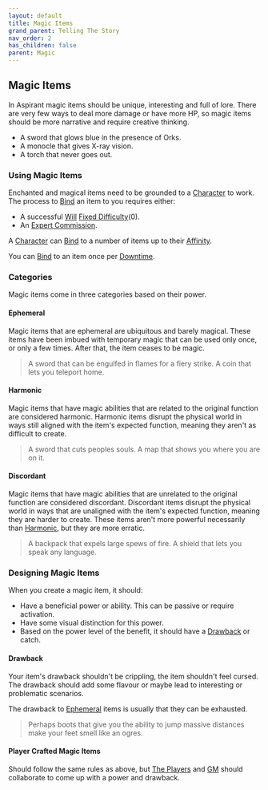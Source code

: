 ```yaml
---
layout: default
title: Magic Items
grand_parent: Telling The Story
nav_order: 2
has_children: false
parent: Magic
---
```

## Magic Items
In Aspirant magic items should be unique, interesting and full of lore. There are very few ways to deal more damage or have more HP, so magic items should be more narrative and require creative thinking.
* A sword that glows blue in the presence of Orks.
* A monocle that gives X-ray vision.
* A torch that never goes out.

### Using Magic Items
Enchanted and magical items need to be grounded to a [Character](Terminology#Character) to work. The process to [Bind](Terminology#Bind) an item to you requires either:
* A successful [Will](Spirit#Will) [Fixed Difficulty](Skills#Fixed%20Difficulty)(0).
* An [Expert Commission](Services#Expert%20Commissions).

A [Character](Terminology#Character) can [Bind](Terminology#Bind) to a number of items up to their [Affinity](Stats#Max%20Affinity).

You can [Bind](Terminology#Bind) to an item once per [Downtime](Telling-The-Story#Downtime).

### Categories
Magic items come in three categories based on their power.

#### Ephemeral
Magic items that are ephemeral are ubiquitous and barely magical. These items have been imbued with temporary magic that can be used only once, or only a few times. After that, the item ceases to be magic.

> A sword that can be engulfed in flames for a fiery strike.
> A coin that lets you teleport home.

#### Harmonic
Magic items that have magic abilities that are related to the original function are considered harmonic. Harmonic items disrupt the physical world in ways still aligned with the item's expected function, meaning they aren't as difficult to create.

> A sword that cuts peoples souls.
> A map that shows you where you are on it.

#### Discordant
Magic items that have magic abilities that are unrelated to the original function are considered discordant. Discordant items disrupt the physical world in ways that are unaligned with the item's expected function, meaning they are harder to create. These items aren't more powerful necessarily than [Harmonic](#Harmonic), but they are more erratic.

> A backpack that expels large spews of fire.
> A shield that lets you speak any language.

### Designing Magic Items
When you create a magic item, it should:
* Have a beneficial power or ability. This can be passive or require activation.
* Have some visual distinction for this power.
* Based on the power level of the benefit, it should have a [Drawback](#Drawback) or catch.
#### Drawback
Your item's drawback shouldn't be crippling, the item shouldn't feel cursed. The drawback should add some flavour or maybe lead to interesting or problematic scenarios. 

The drawback to [Ephemeral](#Ephemeral) items is usually that they can be exhausted.

> Perhaps boots that give you the ability to jump massive distances make your feet smell like an ogres.


#### Player Crafted Magic Items
Should follow the same rules as above, but [The Players](How-To-Play#The%20Players) and [GM](How-To-Play#GM) should collaborate to come up with a power and drawback.